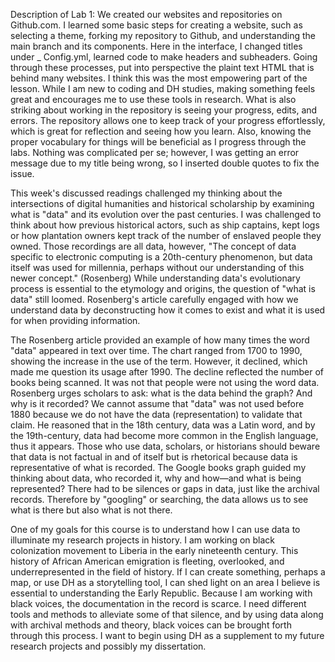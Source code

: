 Description of Lab 1: We created our websites and repositories on Github.com. I learned some basic steps for creating a website, such as selecting a theme, forking my repository to Github, and understanding the main branch and its components. Here in the interface, I changed titles under _ Config.yml, learned code to make headers and subheaders. Going through these processes, put into perspective the plaint text HTML that is behind many websites. I think this was the most empowering part of the lesson. While I am new to coding and DH studies, making something feels great and encourages me to use these tools in research. What is also striking about working in the repository is seeing your progress, edits, and errors. The repository allows one to keep track of your progress effortlessly, which is great for reflection and seeing how you learn. Also, knowing the proper vocabulary for things will be beneficial as I progress through the labs. Nothing was complicated per se; however, I was getting an error message due to my title being wrong, so I inserted double quotes to fix the issue. 

This week's discussed readings challenged my thinking about the intersections of digital humanities and historical scholarship by examining what is "data" and its evolution over the past centuries. I was challenged to think about how previous historical actors, such as ship captains, kept logs or how plantation owners kept track of the number of enslaved people they owned. Those recordings are all data, however, "The concept of data specific to electronic computing is a 20th-century phenomenon, but data itself was used for millennia, perhaps without our understanding of this newer concept." (Rosenberg) While understanding data's evolutionary process is essential to the etymology and origins, the question of "what is data" still loomed. Rosenberg's article carefully engaged with how we understand data by deconstructing how it comes to exist and what it is used for when providing information.

The Rosenberg article provided an example of how many times the word "data" appeared in text over time. The chart ranged from 1700 to 1990, showing the increase in the use of the term. However, it declined, which made me question its usage after 1990. The decline reflected the number of books being scanned. It was not that people were not using the word data. Rosenberg urges scholars to ask: what is the data behind the graph? And why is it recorded? We cannot assume that "data" was not used before 1880 because we do not have the data (representation) to validate that claim. He reasoned that in the 18th century, data was a Latin word, and by the 19th-century, data had become more common in the English language, thus it appears. Those who use data, scholars, or historians should beware that data is not factual in and of itself but is rhetorical because data is representative of what is recorded. The Google books graph guided my thinking about data, who recorded it, why and how—and what is being represented? There had to be silences or gaps in data, just like the archival records. Therefore by "googling" or searching, the data allows us to see what is there but also what is not there. 
 
One of my goals for this course is to understand how I can use data to illuminate my research projects in history. I am working on black colonization movement to Liberia in the early nineteenth century. This history of African American emigration is fleeting, overlooked, and underrepresented in the field of history. If I can create something, perhaps a map, or use DH as a storytelling tool, I can shed light on an area I believe is essential to understanding the Early Republic. Because I am working with black voices, the documentation in the record is scarce. I need different tools and methods to alleviate some of that silence, and by using data along with archival methods and theory, black voices can be brought forth through this process. I want to begin using DH as a supplement to my future research projects and possibly my dissertation. 
